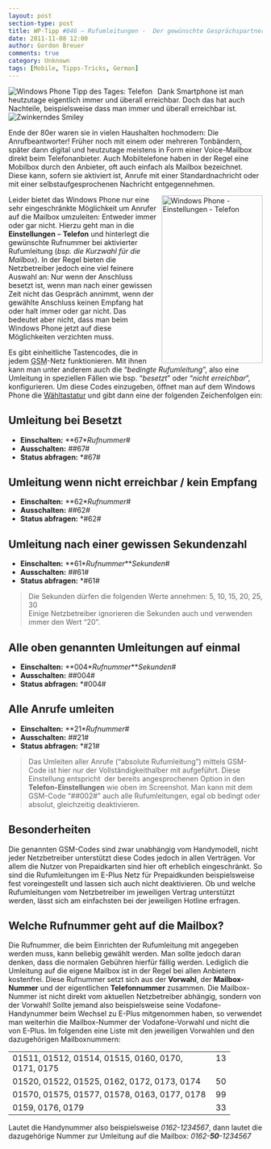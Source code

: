 ```yaml
---
layout: post
section-type: post
title: WP-Tipp #046 – Rufumleitungen -  Der gewünschte Gesprächspartner ist vorübergehend nicht zu erreichen!
date: 2011-11-08 12:00
author: Gordon Breuer
comments: true
category: Unknown
tags: [Mobile, Tipps-Tricks, German]
---
```

<p><img style="margin: 0px 10px 0px 0px; display: inline; float: left" title="" alt="Windows Phone Tipp des Tages: Telefon" align="left" src="http://anheledirwp.blob.core.windows.net/wordpress/2011/11/telefon1.png" /></p>  <p>Dank Smartphone ist man heutzutage eigentlich immer und überall erreichbar. Doch das hat auch Nachteile, beispielsweise dass man immer und überall erreichbar ist. <img style="border-bottom-style: none; border-left-style: none; border-top-style: none; border-right-style: none" class="wlEmoticon wlEmoticon-winkingsmile" alt="Zwinkerndes Smiley" src="http://anheledirwp.blob.core.windows.net/wordpress/2011/11/wlEmoticon-winkingsmile1.png" /></p>  <p>Ende der 80er waren sie in vielen Haushalten hochmodern: Die Anrufbeantworter! Früher noch mit einem oder mehreren Tonbändern, später dann digital und heutzutage meistens in Form einer Voice-Mailbox direkt beim Telefonanbieter. Auch Mobiltelefone haben in der Regel eine Mobilbox durch den Anbieter, oft auch einfach als Mailbox bezeichnet. Diese kann, sofern sie aktiviert ist, Anrufe mit einer Standardnachricht oder mit einer selbstaufgesprochenen Nachricht entgegennehmen.</p>  <p><img style="margin: 0px 0px 0px 10px; display: inline; float: right" title="" alt="Windows Phone - Einstellungen - Telefon" align="right" src="http://anheledirwp.blob.core.windows.net/wordpress/2011/11/6325022679_5e06550d64.jpg" width="200" height="333" />Leider bietet das Windows Phone nur eine sehr eingeschränkte Möglichkeit um Anrufer auf die Mailbox umzuleiten: Entweder immer oder gar nicht. Hierzu geht man in die <strong>Einstellungen</strong> – <strong>Telefon</strong> und hinterlegt die gewünschte Rufnummer bei aktivierter Rufumleitung (<em>bsp. die Kurzwahl für die Mailbox</em>). In der Regel bieten die Netzbetreiber jedoch eine viel feinere Auswahl an: Nur wenn der Anschluss besetzt ist, wenn man nach einer gewissen Zeit nicht das Gespräch annimmt, wenn der gewählte Anschluss keinen Empfang hat oder halt immer oder gar nicht. Das bedeutet aber nicht, dass man beim Windows Phone jetzt auf diese Möglichkeiten verzichten muss.</p>  <p>Es gibt einheitliche Tastencodes, die in jedem <abbr lang="en" title="Global System for Mobile Communications">GSM</abbr>-Netz funktionieren. Mit ihnen kann man unter anderem auch die “<em>bedingte Rufumleitung</em>”, also eine Umleitung in speziellen Fällen wie bsp. “<em>besetzt</em>” oder “<em>nicht erreichbar</em>”, konfigurieren. Um diese Codes einzugeben, öffnet man auf dem Windows Phone die <a href="/post/2011/10/26/WP-Tipp-038-%E2%80%93-Und-telefonieren-kann-man-damit-auch.aspx">Wähltastatur</a> und gibt dann eine der folgenden Zeichenfolgen ein:</p>  <h2>Umleitung bei Besetzt</h2>  <ul>   <li><strong>Einschalten:</strong> **67*<em>Rufnummer</em># </li>    <li><strong>Ausschalten:</strong> ##67# </li>    <li><strong>Status abfragen:</strong> *#67# </li> </ul>  <h2>Umleitung wenn nicht erreichbar / kein Empfang</h2>  <ul>   <li><strong>Einschalten:</strong> **62*<em>Rufnummer</em># </li>    <li><strong>Ausschalten:</strong> ##62# </li>    <li><strong>Status abfragen:</strong> *#62# </li> </ul>  <h2>Umleitung nach einer gewissen Sekundenzahl</h2>  <ul>   <li><strong>Einschalten:</strong> **61*<em>Rufnummer</em>**<em>Sekunden</em># </li>    <li><strong>Ausschalten:</strong> ##61# </li>    <li><strong>Status abfragen:</strong> *#61# </li> </ul>  <blockquote>   <p>Die Sekunden dürfen die folgenden Werte annehmen: 5, 10, 15, 20, 25, 30      <br />Einige Netzbetreiber ignorieren die Sekunden auch und verwenden immer den Wert “20”.</p> </blockquote>  <h2>Alle oben genannten Umleitungen auf einmal</h2>  <ul>   <li><strong>Einschalten:</strong> **004*<em>Rufnummer</em>**<em>Sekunden</em># </li>    <li><strong>Ausschalten:</strong> ##004# </li>    <li><strong>Status abfragen:</strong> *#004# </li> </ul>  <h2>Alle Anrufe umleiten</h2>  <ul>   <li><strong>Einschalten:</strong> **21*<em>Rufnummer</em># </li>    <li><strong>Ausschalten:</strong> ##21# </li>    <li><strong>Status abfragen:</strong> *#21# </li> </ul>  <blockquote>   <p>Das Umleiten aller Anrufe (“absolute Rufumleitung”) mittels GSM-Code ist hier nur der Vollständigkeithalber mit aufgeführt. Diese Einstellung entspricht&#160; der bereits angesprochenen Option in den <strong>Telefon-Einstellungen</strong> wie oben im Screenshot. Man kann mit dem GSM-Code “##002#” auch alle Rufumleitungen, egal ob bedingt oder absolut, gleichzeitig deaktivieren.</p> </blockquote>  <h2>Besonderheiten</h2>  <p>Die genannten GSM-Codes sind zwar unabhängig vom Handymodell, nicht jeder Netzbetreiber unterstützt diese Codes jedoch in allen Verträgen. Vor allem die Nutzer von Prepaidkarten sind hier oft erheblich eingeschränkt. So sind die Rufumleitungen im E-Plus Netz für Prepaidkunden beispielsweise fest voreingestellt und lassen sich auch nicht deaktivieren. Ob und welche Rufumleitungen vom Netzbetreiber im jeweiligen Vertrag unterstützt werden, lässt sich am einfachsten bei der jeweiligen Hotline erfragen.</p>  <h2>Welche Rufnummer geht auf die Mailbox?</h2>  <p>Die Rufnummer, die beim Einrichten der Rufumleitung mit angegeben werden muss, kann beliebig gewählt werden. Man sollte jedoch daran denken, dass die normalen Gebühren hierfür fällig werden. Lediglich die Umleitung auf die eigene Mailbox ist in der Regel bei allen Anbietern kostenfrei. Diese Rufnummer setzt sich aus der <strong>Vorwahl</strong>, der <strong>Mailbox-Nummer</strong> und der eigentlichen <strong>Telefonnummer</strong> zusammen. Die Mailbox-Nummer ist nicht direkt vom aktuellen Netzbetreiber abhängig, sondern von der Vorwahl! Sollte jemand also beispielsweise seine Vodafone-Handynummer beim Wechsel zu E-Plus mitgenommen haben, so verwendet man weiterhin die Mailbox-Nummer der Vodafone-Vorwahl und nicht die von E-Plus. Im folgenden eine Liste mit den jeweiligen Vorwahlen und den dazugehörigen Mailboxnummern:</p>  <table border="0" cellspacing="0" cellpadding="2" width="400"><tbody>     <tr>       <td valign="top" width="387">01511, 01512, 01514, 01515, 0160, 0170, 0171, 0175</td>        <td valign="top" width="13">13</td>     </tr>      <tr>       <td valign="top" width="387">01520, 01522, 01525, 0162, 0172, 0173, 0174</td>        <td valign="top" width="13">50</td>     </tr>      <tr>       <td valign="top" width="387">01570, 01575, 01577, 01578, 0163, 0177, 0178</td>        <td valign="top" width="13">99</td>     </tr>      <tr>       <td valign="top" width="387">0159, 0176, 0179</td>        <td valign="top" width="13">33</td>     </tr>   </tbody></table>  <p>Lautet die Handynummer also beispielsweise <em>0162-1234567</em>, dann lautet die dazugehörige Nummer zur Umleitung auf die Mailbox: <em>0162-<strong>50</strong>-1234567</em></p>
